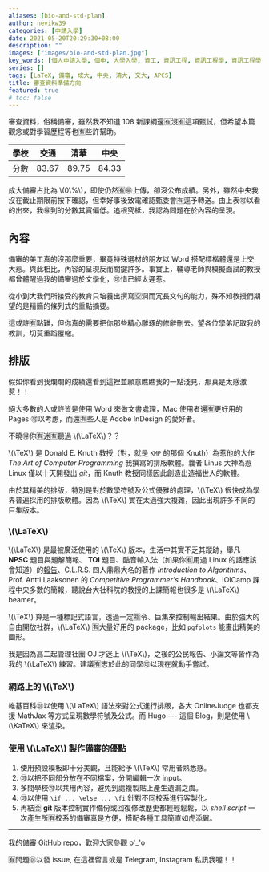 ```yaml
---
aliases: [bio-and-std-plan]
author: nevikw39
categories: [申請入學]
date: 2021-05-20T20:29:30+08:00
description: ""
images: ["images/bio-and-std-plan.jpg"]
key_words: [個人申請入學, 個申, 大學入學, 資工, 資訊工程, 資訊工程學, 資訊工程學系, 資工系, 一階, 二階, 備審, 審查資料, 甄試, 面試, 筆試, 撞期, 中大]
series: []
tags: [LaTeX, 備審, 成大, 中央, 清大, 交大, APCS]
title: 審查資料準備方向
featured: true
# toc: false
---
```


審查資料，俗稱備審，雖然我不知道 108 新課綱還🈶️沒🈶️這項甄試，但希望本篇觀念或對學習歷程等也🈶️些許幫助。

| 學校 | 交通    | 清華    | 中央    |
|----|-------|-------|-------|
| 分數 | 83.67 | 89.75 | 84.33 |

成大備審占比為 \\(0\\%\\)，即使仍然🈶️🉐上傳，卻沒公布成績。另外，雖然中央我沒在截止期限前按下確認，但幸好事後致電確認甄委會🈶️逕予轉送。由上表🉑️以看的出來，我🉐到的分數其實偏低。追根究柢，我認為問題在於內容的呈現。

## 內容

備審的美工真的沒那麼重要，畢竟特殊選材的朋友以 Word 搭配標楷體還是上交大惹。與此相比，內容的呈現反而關鍵許多。事實上，輔導老師與模擬面試的教授都曾體醒過我的備審過於文學化，🉑️惜已經太遲惹。

從小到大我們所接受的教育只培養出撰寫🈳洞而冗長文句的能力，殊不知教授們期望的是精簡的條列式的重點摘要。

這或許🈶️點難，但你真的需要把你那些精心雕琢的修辭刪去。望各位學弟記取我的教訓，切莫重蹈覆轍。

## 排版

假如你看到我爛爛的成績還看到這裡並願意瞧瞧我的一點淺見，那真是太感激惹！！

絕大多數的人或許皆是使用 Word 來做文書處理，Mac 使用者還🈶️更好用的 Pages 🉑️以考慮，而還🈶️些人是 Adobe InDesign 的愛好者。

不曉🉐你🈶️迷🈶️聽過 \\(\\LaTeX\\)？？

\\(\\TeX\\) 是 Donald E. Knuth 教授（對，就是 `KMP` 的那個 Knuth）為惹他的大作 _The Art of Computer Programming_ 我撰寫的排版軟體。曩者 Linus 大神為惹 Linux 僅以十天開發出 _git_，而 Knuth 教授同樣因此創造出造福世人的軟體。

由於其精美的排版，特別是對於數學符號及公式優雅的處理，\\(\\TeX\\) 很快成為學界普遍採用的排版軟體。因為 \\(\\TeX\\) 實在太過強大複雜，因此出現許多不同的巨集版本。

### \\(\\LaTeX\\)

 \\(\\LaTeX\\) 是最被廣泛使用的 \\(\\TeX\\) 版本，生活中其實不乏其蹤跡，舉凡 **NPSC** 題目與題解簡報、 **TOI** 題目、酷音輸入法（如果你🈶️用過 Linux 的話應該會知道）的[報告](http://chewing.im/doc/chewing-report.pdf)、C.L.R.S. 四人鼎鼎大名的著作 _Introduction to Algorithms_、Prof. Antti Laaksonen 的 _Competitive Programmer's Handbook_、IOICamp 課程中央多數的簡報，聽說台大社科院的教授的上課簡報也很多是 \\(\\LaTeX\\) beamer。

 \\(\\TeX\\) 算是一種標記式語言，透過一定🈯️令、巨集來控制輸出結果。由於強大的自由開放社群，\\(\\LaTeX\\) 🈶️大量好用的 package，比如 `pgfplots` 能畫出精美的圖形。

 我是因為高二起管理社團 OJ 才迷上 \\(\\TeX\\)，之後的公民報告、小論文等皆作為我的 \\(\\LaTeX\\) 練習。建議🈶️志於此的同學🉑️以現在就動手嘗試。

 ### 網路上的 \\(\\TeX\\)

 維基百科🉑️以使用 \\(\\LaTeX\\) 語法來對公式進行排版，各大 OnlineJudge 也都支援 MathJax 等方式呈現數學符號及公式。而 Hugo --- 這個 Blog，則是使用 \\(\\KaTeX\\) 來渲染。

### 使用 \\(\\LaTeX\\) 製作備審的優點

1. 使用預設模板即十分美觀，且能給予 \\(\\TeX\\) 常用者熟悉感。
2. 🉑️以把不同部分放在不同檔案，分開編輯一次 input。
3. 多間學校🉑️以共用內容，避免到處複製貼上產生遺漏之虞。
4. 🉑️以使用 `\if ... \else ... \fi` 針對不同校系進行客製化。
5. 再結🈴 **git** 版本控制實作備份或回復修改歷史都輕輕鬆鬆，以 _shell script_ 一次產生所🈶️校系的備審真是方便，搭配各種工具簡直如虎添翼。

---

我的備審 [GitHub repo](https://github.com/nevikw39/college_application)，歡迎大家參觀 o'_'o

🈶️問題🉑️以發 issue, 在這裡留言或是 Telegram, Instagram 私訊我喔！！
